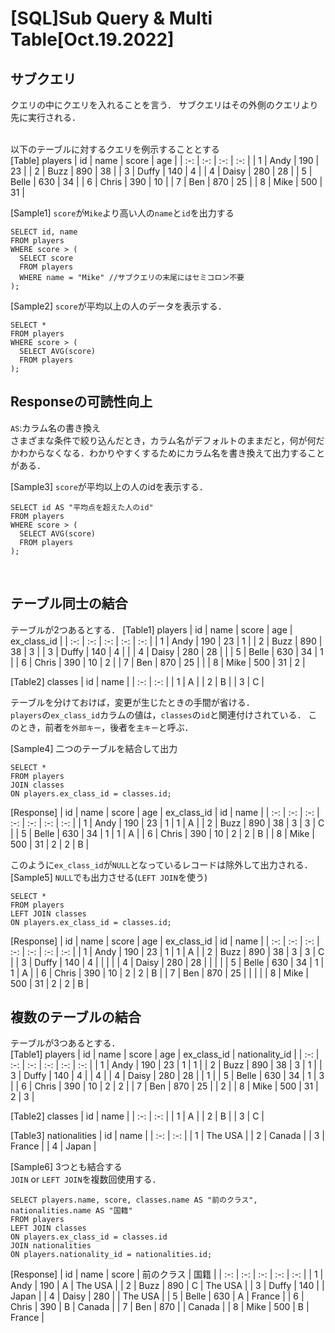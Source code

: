 # [SQL]Sub Query & Multi Table[Oct.19.2022]

## サブクエリ
クエリの中にクエリを入れることを言う．
サブクエリはその外側のクエリより先に実行される．<br><br>

以下のテーブルに対するクエリを例示することとする<br>
[Table] players
| id | name | score | age |
| :-: | :-: | :-: | :-: |
| 1 | Andy | 190 | 23 |
| 2 | Buzz | 890 | 38 |
| 3 | Duffy | 140 | 4 |
| 4 | Daisy | 280 | 28 |
| 5 | Belle | 630 | 34 |
| 6 | Chris | 390 | 10 |
| 7 | Ben | 870 | 25 |
| 8 | Mike | 500 | 31 |

[Sample1] `score`が`Mike`より高い人の`name`と`id`を出力する
```
SELECT id, name
FROM players
WHERE score > (
  SELECT score
  FROM players
  WHERE name = "Mike" //サブクエリの末尾にはセミコロン不要
);
```

[Sample2] `score`が平均以上の人のデータを表示する．
```
SELECT *
FROM players
WHERE score > (
  SELECT AVG(score)
  FROM players
);
```

## Responseの可読性向上
`AS`:カラム名の書き換え<br>
さまざまな条件で絞り込んだとき，カラム名がデフォルトのままだと，何が何だかわからなくなる．わかりやすくするためにカラム名を書き換えて出力することがある．

[Sample3] `score`が平均以上の人のidを表示する．
```
SELECT id AS "平均点を超えた人のid"
FROM players
WHERE score > (
  SELECT AVG(score)
  FROM players
);
```
<br>

## テーブル同士の結合
テーブルが2つあるとする．
[Table1] players
| id | name | score | age | ex_class_id |
| :-: | :-: | :-: | :-: | :-: |
| 1 | Andy | 190 | 23 | 1 |
| 2 | Buzz | 890 | 38 | 3 |
| 3 | Duffy | 140 | 4 |   |
| 4 | Daisy | 280 | 28 |   |
| 5 | Belle | 630 | 34 | 1 |
| 6 | Chris | 390 | 10 | 2 |
| 7 | Ben | 870 | 25 |   |
| 8 | Mike | 500 | 31 | 2 |
<br>

[Table2] classes
| id | name |
| :-: | :-: |
| 1 | A |
| 2 | B |
| 3 | C |
<br>

テーブルを分けておけば，変更が生じたときの手間が省ける．<br>
`players`の`ex_class_id`カラムの値は，`classes`の`id`と関連付けされている．
このとき，前者を`外部キー`，後者を`主キー`と呼ぶ．<br>

[Sample4] 二つのテーブルを結合して出力
```
SELECT *
FROM players
JOIN classes
ON players.ex_class_id = classes.id;
```
[Response]
| id | name | score | age | ex_class_id | id | name |
| :-: | :-: | :-: | :-: | :-: | :-: | :-: |
| 1 | Andy | 190 | 23 | 1 | 1 | A |
| 2 | Buzz | 890 | 38 | 3 | 3 | C |
| 5 | Belle | 630 | 34 | 1 | 1 | A |
| 6 | Chris | 390 | 10 | 2 | 2 | B |
| 8 | Mike | 500 | 31 | 2 | 2 | B |
<br>

このように`ex_class_id`が`NULL`となっているレコードは除外して出力される．<br>
[Sample5] `NULL`でも出力させる(`LEFT JOIN`を使う)
```
SELECT *
FROM players
LEFT JOIN classes
ON players.ex_class_id = classes.id;
```
[Response]
| id | name | score | age | ex_class_id | id | name |
| :-: | :-: | :-: | :-: | :-: | :-: | :-: |
| 1 | Andy | 190 | 23 | 1 | 1 | A |
| 2 | Buzz | 890 | 38 | 3 | 3 | C |
| 3 | Duffy | 140 | 4 |   |   |   |
| 4 | Daisy | 280 | 28 |   |   |   |
| 5 | Belle | 630 | 34 | 1 | 1 | A |
| 6 | Chris | 390 | 10 | 2 | 2 | B |
| 7 | Ben | 870 | 25 |   |   |   |
| 8 | Mike | 500 | 31 | 2 | 2 | B |
<br>

## 複数のテーブルの結合
テーブルが3つあるとする．<br>
[Table1] players
| id | name | score | age | ex_class_id | nationality_id |
| :-: | :-: | :-: | :-: | :-: | :-: |
| 1 | Andy | 190 | 23 | 1 | 1 |
| 2 | Buzz | 890 | 38 | 3 | 1 |
| 3 | Duffy | 140 | 4 |   | 4 |
| 4 | Daisy | 280 | 28 |   | 1 |
| 5 | Belle | 630 | 34 | 1 | 3 |
| 6 | Chris | 390 | 10 | 2 | 2 |
| 7 | Ben | 870 | 25 |   | 2 |
| 8 | Mike | 500 | 31 | 2 | 3 |
<br>

[Table2] classes
| id | name |
| :-: | :-: |
| 1 | A |
| 2 | B |
| 3 | C |
<br>

[Table3] nationalities
| id | name |
| :-: | :-: |
| 1 | The USA |
| 2 | Canada |
| 3 | France |
| 4 | Japan |
<br>

[Sample6] 3つとも結合する<br>
`JOIN` or `LEFT JOIN`を複数回使用する．
```
SELECT players.name, score, classes.name AS "前のクラス", nationalities.name AS "国籍"
FROM players
LEFT JOIN classes
ON players.ex_class_id = classes.id
JOIN nationalities
ON players.nationality_id = nationalities.id;
```
[Response]
| id | name | score | 前のクラス | 国籍 |
| :-: | :-: | :-: | :-: | :-: |
| 1 | Andy | 190 | A | The USA |
| 2 | Buzz | 890 | C | The USA |
| 3 | Duffy | 140 |   | Japan |
| 4 | Daisy | 280 |   | The USA |
| 5 | Belle | 630 | A | France |
| 6 | Chris | 390 | B | Canada |
| 7 | Ben | 870 |   | Canada |
| 8 | Mike | 500 | B | France |
<br>